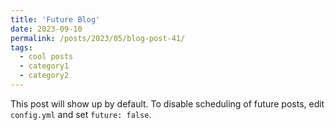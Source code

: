 ```yaml
---
title: 'Future Blog'
date: 2023-09-10
permalink: /posts/2023/05/blog-post-41/
tags:
  - cool posts
  - category1
  - category2
---
```


This post will show up by default. To disable scheduling of future posts, edit `config.yml` and set `future: false`. 
